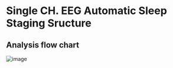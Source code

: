 # Single CH. EEG Automatic Sleep Staging Sructure
## Analysis flow chart
![image](https://github.com/vita70579/Single-CH.-EEG-Automatic-Sleep-Staging-Structure/blob/master/Image/Flow-chart.png)  
